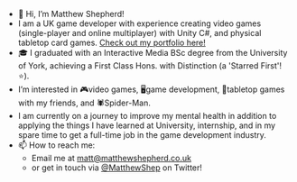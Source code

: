 - 👋 Hi, I’m Matthew Shepherd!
- I am a UK game developer with experience creating video games (single-player and online multiplayer) with Unity C#, and physical tabletop card games. <a href=https://www.matthewshepherd.co.uk>Check out my portfolio here!</a>
- 🎓 I graduated with an Interactive Media BSc degree from the University of York, achieving a First Class Hons. with Distinction (a 'Starred First'!⭐).
- I’m interested in 🎮video games, 🖥game development, 🎲tabletop games with my friends, and 🕷Spider-Man.
- I am currently on a journey to improve my mental health in addition to applying the things I have learned at University, internship, and in my spare time to get a full-time job in the game development industry.
- 📫 How to reach me: 
  - Email me at matt@matthewshepherd.co.uk
  - or get in touch via <a href=https://twitter.com/MatthewShep>@MatthewShep</a> on Twitter!

<!---
MatthewJShepherd/MatthewJShepherd is a ✨ special ✨ repository because its `README.md` (this file) appears on your GitHub profile.
You can click the Preview link to take a look at your changes.
--->
